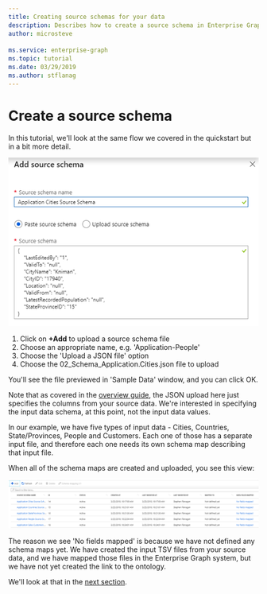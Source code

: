 ```yaml
---
title: Creating source schemas for your data
description: Describes how to create a source schema in Enterprise Graph
author: microsteve

ms.service: enterprise-graph
ms.topic: tutorial
ms.date: 03/29/2019
ms.author: stflanag
---
```


# Create a source schema

In this tutorial, we'll look at the same flow we covered in the quickstart but in a bit more detail.

![Source schema step](media/quickstart/12-add-source-schema.png)

1. Click on **+Add** to upload a source schema file
1. Choose an appropriate name, e.g. 'Application-People'
1. Choose the 'Upload a JSON file' option
1. Choose the 02_Schema_Application.Cities.json file to upload

You'll see the file previewed in 'Sample Data' window, and you can click OK.

Note that as covered in the [overview guide](source-schema-concepts.md), the JSON upload here just specifies the columns from your source data. We're interested in specifying the input data schema, at this point, not the input data values.

In our example, we have five types of input data - Cities, Countries, State/Provinces, People and Customers. Each one of those has a separate input file, and therefore each one needs its own schema map describing that input file. 

When all of the schema maps are created and uploaded, you see this view:

![All schemas](media/quickstart/15-all-schema-uploaded.png)

The reason we see 'No fields mapped' is because we have not defined any schema maps yet. We have created the input TSV files from your source data, and we have mapped those files in the Enterprise Graph system, but we have not yet created the link to the ontology.

We'll look at that in the [next section](schema-map-concepts.md).